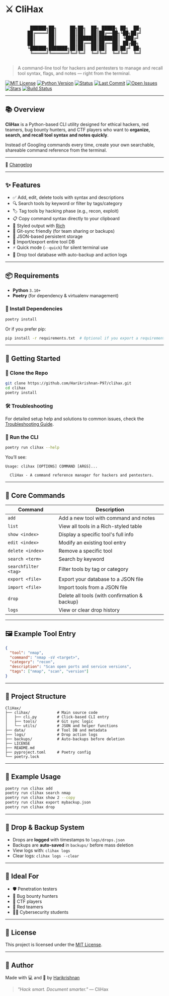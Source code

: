 # ⚔️ CliHax

<div align="center">

<pre>

 ██████╗██╗     ██╗██╗  ██╗ █████╗ ██╗  ██╗
██╔════╝██║     ██║██║  ██║██╔══██╗╚██╗██╔╝
██║     ██║     ██║███████║███████║ ╚███╔╝ 
██║     ██║     ██║██╔══██║██╔══██║ ██╔██╗ 
╚██████╗███████╗██║██║  ██║██║  ██║██╔╝ ██╗
 ╚═════╝╚══════╝╚═╝╚═╝  ╚═╝╚═╝  ╚═╝╚═╝  ╚═╝

</pre>

</div>


> A command-line tool for hackers and pentesters to manage and recall tool syntax, flags, and notes — right from the terminal.

[![MIT License](https://img.shields.io/badge/license-MIT-green.svg)](LICENSE)
[![Python Version](https://img.shields.io/badge/python-3.10+-blue.svg)](https://www.python.org/)
[![Status](https://img.shields.io/badge/status-active-brightgreen)](https://github.com/Harikrishnan-P97/clihax)
[![Last Commit](https://img.shields.io/github/last-commit/Harikrishnan-P97/clihax)](https://github.com/Harikrishnan-P97/clihax/commits)
[![Open Issues](https://img.shields.io/github/issues/Harikrishnan-P97/clihax)](https://github.com/Harikrishnan-P97/clihax/issues)
[![Stars](https://img.shields.io/github/stars/Harikrishnan-P97/clihax?style=social)](https://github.com/Harikrishnan-P97/clihax/stargazers)
[![Build Status](https://github.com/Harikrishnan-P97/clihax/actions/workflows/python.yml/badge.svg)](https://github.com/Harikrishnan-P97/clihax/actions)

---

## 📚 Overview

**CliHax** is a Python-based CLI utility designed for ethical hackers, red teamers, bug bounty hunters, and CTF players who want to **organize, search, and recall tool syntax and notes quickly**.

Instead of Googling commands every time, create your own searchable, shareable command reference from the terminal.

---

📒 [Changelog](CHANGELOG.md)

---

## ✨ Features

- ✅ Add, edit, delete tools with syntax and descriptions
- 🔍 Search tools by keyword or filter by tags/category
- 🏷️ Tag tools by hacking phase (e.g., recon, exploit)
- 📋 Copy command syntax directly to your clipboard
- 🌈 Styled output with [Rich](https://github.com/Textualize/rich)
- 🔁 Git-sync friendly (for team sharing or backups)
- 💾 JSON-based persistent storage
- 🧠 Import/export entire tool DB
- ⚡ Quick mode (`--quick`) for silent terminal use
- 🔐 Drop tool database with auto-backup and action logs

---

## 📦 Requirements

- **Python** `3.10+`
- **Poetry** (for dependency & virtualenv management)

### 🔧 Install Dependencies

```bash
poetry install
```

Or if you prefer pip:

```bash
pip install -r requirements.txt  # Optional if you export a requirements file
```

---

## 🚀 Getting Started

### 📂 Clone the Repo

```bash
git clone https://github.com/Harikrishnan-P97/clihax.git
cd clihax
poetry install
```

### 🛠️ Troubleshooting

For detailed setup help and solutions to common issues, check the [Troubleshooting Guide](docs/troubleshooting.md).

### 🏃 Run the CLI

```bash
poetry run clihax --help
```

You’ll see:

```
Usage: clihax [OPTIONS] COMMAND [ARGS]...

  CliHax - A command reference manager for hackers and pentesters.
```

---

## 🔧 Core Commands

| Command              | Description                                  |
|----------------------|----------------------------------------------|
| `add`                | Add a new tool with command and notes        |
| `list`               | View all tools in a Rich-styled table        |
| `show <index>`       | Display a specific tool's full info          |
| `edit <index>`       | Modify an existing tool entry                |
| `delete <index>`     | Remove a specific tool                       |
| `search <term>`      | Search by keyword                            |
| `searchfilter <tag>` | Filter tools by tag or category              |
| `export <file>`      | Export your database to a JSON file          |
| `import <file>`      | Import tools from a JSON file                |
| `drop`               | Delete all tools (with confirmation & backup)|
| `logs`               | View or clear drop history                   |

---

## 🖼️ Example Tool Entry

```json
{
  "tool": "nmap",
  "command": "nmap -sV <target>",
  "category": "recon",
  "description": "Scan open ports and service versions",
  "tags": ["nmap", "scan", "version"]
}
```

---

## 📁 Project Structure

```
CliHax/
├── clihax/            # Main source code
│   ├── cli.py         # Click-based CLI entry
│   ├── tools/         # Git sync logic
│   └── utils/         # JSON and helper functions
├── data/              # Tool DB and metadata
├── logs/              # Drop action logs
├── backups/           # Auto-backups before deletion
├── LICENSE
├── README.md
├── pyproject.toml     # Poetry config
└── poetry.lock
```

---

## 🧪 Example Usage

```bash
poetry run clihax add
poetry run clihax search nmap
poetry run clihax show 2 --copy
poetry run clihax export mybackup.json
poetry run clihax drop
```

---

## 🔐 Drop & Backup System

- Drops are **logged** with timestamps to `logs/drops.json`
- Backups are **auto-saved** in `backups/` before mass deletion
- View logs with: `clihax logs`
- Clear logs: `clihax logs --clear`

---

## 🎯 Ideal For

- 🛡️ Penetration testers
- 🧠 Bug bounty hunters
- 🧪 CTF players
- 🧰 Red teamers
- 👨‍🎓 Cybersecurity students

---

## 📜 License

This project is licensed under the [MIT License](LICENSE).

---

## 👤 Author

Made with 💻 and 🧠 by [Harikrishnan](https://github.com/Harikrishnan-P97)

> _"Hack smart. Document smarter."_ — CliHax

